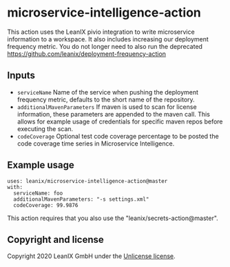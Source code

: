 # microservice-intelligence-action

This action uses the LeanIX pivio integration to write microservice information to a workspace.
It also includes increasing our deployment frequency metric. You do not longer need to also run the deprecated https://github.com/leanix/deployment-frequency-action

## Inputs

* `serviceName` Name of the service when pushing the deployment frequency metric, defaults to the short name of the repository.
* `additionalMavenParameters` If maven is used to scan for license
  information, these parameters are appended to the maven call. This
  allows for example usage of credentials for specific maven repos before
  executing the scan.
* `codeCoverage` Optional test code coverage percentage to be posted the code coverage time series in Microservice Intelligence.

## Example usage
```
uses: leanix/microservice-intelligence-action@master
with:
  serviceName: foo
  additionalMavenParameters: "-s settings.xml"
  codeCoverage: 99.9876
```

This action requires that you also use the "leanix/secrets-action@master".

## Copyright and license

Copyright 2020 LeanIX GmbH under the [Unlicense license](LICENSE).
